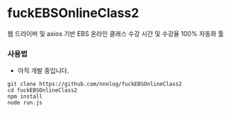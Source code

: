 # fuckEBSOnlineClass2
웹 드라이버 및 axios 기반 EBS 온라인 클래스 수강 시간 및 수강율 100% 자동화 툴

### 사용법
* 아직 개발 중입니다.
```
git clone https://github.com/nnnlog/fuckEBSOnlineClass2
cd fuckEBSOnlineClass2
npm install
node run.js
```